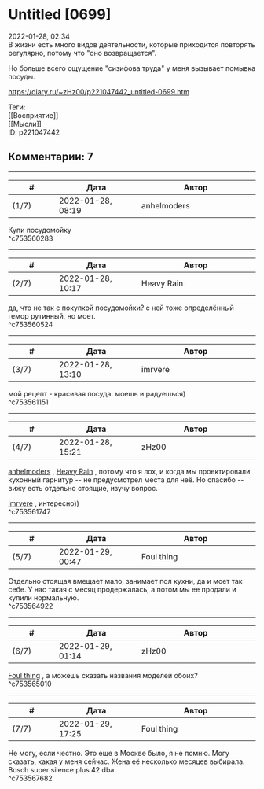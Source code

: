 Untitled [0699]
===============

  
2022-01-28, 02:34  
 В жизни есть много видов деятельности, которые приходится повторять регулярно, потому что "оно возвращается".   
   
 Но больше всего ощущение "сизифова труда" у меня вызывает помывка посуды.   
  
<https://diary.ru/~zHz00/p221047442_untitled-0699.htm>  
  
Теги:  
[[Восприятие]]  
[[Мысли]]  
ID: p221047442  


Комментарии: 7
--------------

  


---



|         #         |              Дата              |                     Автор                     |           ID           |
| --- | --- | --- | --- |
| (1/7) | 2022-01-28, 08:19 | anhelmoders | c753560283 |

  
 Купи посудомойку   
 ^c753560283

---



|         #         |              Дата              |                     Автор                     |           ID           |
| --- | --- | --- | --- |
| (2/7) | 2022-01-28, 10:17 | Heavy Rain | c753560524 |

  
 да, что не так с покупкой посудомойки? с ней тоже определённый гемор рутинный, но моет.   
 ^c753560524

---



|         #         |              Дата              |                     Автор                     |           ID           |
| --- | --- | --- | --- |
| (3/7) | 2022-01-28, 13:10 | imrvere | c753561151 |

  
 мой рецепт - красивая посуда. моешь и радуешься)   
 ^c753561151

---



|         #         |              Дата              |                     Автор                     |           ID           |
| --- | --- | --- | --- |
| (4/7) | 2022-01-28, 15:21 | zHz00 | c753561747 |

  
  [anhelmoders](https://anhelmoders.diary.ru "No plans. Only wonders.")  ,  [Heavy Rain](https://kogacz.diary.ru "emotional weather report")  , потому что я лох, и когда мы проектировали кухонный гарнитур -- не предусмотрел места для неё. Но спасибо -- вижу есть отдельно стоящие, изучу вопрос.   
   
  [imrvere](https://imrvere.diary.ru "о&#1179; &#1179;ово&#1179;")  , интересно))   
 ^c753561747

---



|         #         |              Дата              |                     Автор                     |           ID           |
| --- | --- | --- | --- |
| (5/7) | 2022-01-29, 00:47 | Foul thing | c753564922 |

  
 Отдельно стоящая вмещает мало, занимает пол кухни, да и моет так себе. У нас такая с месяц продержалась, а потом мы ее продали и купили нормальную.   
 ^c753564922

---



|         #         |              Дата              |                     Автор                     |           ID           |
| --- | --- | --- | --- |
| (6/7) | 2022-01-29, 01:14 | zHz00 | c753565010 |

  
  [Foul thing](https://foulthing.diary.ru "Temporary Internet Flies")  , а можешь сказать названия моделей обоих?   
 ^c753565010

---



|         #         |              Дата              |                     Автор                     |           ID           |
| --- | --- | --- | --- |
| (7/7) | 2022-01-29, 17:25 | Foul thing | c753567682 |

  
 Не могу, если честно. Это еще в Москве было, я не помню. Могу сказать, какая у меня сейчас. Жена её несколько месяцев выбирала. Bosch super silence plus 42 dba.   
 ^c753567682